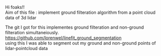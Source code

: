 Hi foaks!!<br/>
Aim of this file : implement ground filteration algorithm from a point cloud data of 3d lidar<br/>

The git I got for this implementes ground filteration and non-ground filteration simultaneiously. <br/>
https://github.com/lorenwel/linefit_ground_segmentation </br>
using this I was able to segment out my ground and non-ground points of lidar-pointcloud data


